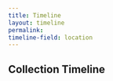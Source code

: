 ```yaml
---
title: Timeline
layout: timeline
permalink: 
timeline-field: location
---
```


## Collection Timeline
